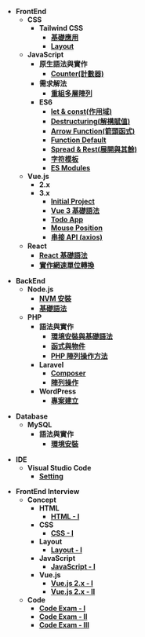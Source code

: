 <!-- 前端 -->
- **FrontEnd**
  - **CSS**
    - **Tailwind CSS**
      - [**基礎應用**](FrontEnd/CSS/TailwindCSS/basic.md)
      - [**Layout**](FrontEnd/CSS/TailwindCSS/layout.md)
  - **JavaScript**
    - **原生語法與實作**
      - [**Counter(計數器)**](FrontEnd/JavaScript/Vanilla/js-counter.md)
    - **需求解法**
      - [**重組多層陣列**](FrontEnd/JavaScript/Solution/array-operating.md)
    - **ES6**
      - [**let & const(作用域)**](FrontEnd/JavaScript/ES6/let-const.md)
      - [**Destructuring(解構賦值)**](FrontEnd/JavaScript/ES6/destructuring.md)
      - [**Arrow Function(箭頭函式)**](FrontEnd/JavaScript/ES6/arrow-function.md)
      - [**Function Default**](FrontEnd/JavaScript/ES6/function-default.md)
      - [**Spread & Rest(展開與其餘)**](FrontEnd/JavaScript/ES6/spread-rest.md)
      - [**字符模板**](FrontEnd/JavaScript/ES6/template-strings.md)
      - [**ES Modules**](FrontEnd/JavaScript/ES6/es-modules.md)
  - **Vue.js**
    - **2.x**
    - **3.x**
      - [**Initial Project**](FrontEnd/Vue.js/3.x/initial.md)
      - [**Vue 3 基礎語法**](FrontEnd/Vue.js/3.x/grammar.md)
      - [**Todo App**](FrontEnd/Vue.js/3.x/todo.md)
      - [**Mouse Position**](FrontEnd/Vue.js/3.x/mouse-position.md)
      - [**串接 API (axios)**](FrontEnd/Vue.js/3.x/dog-api.md)
  - **React**
    - [**React 基礎語法**](FrontEnd/React/grammar.md)
    - [**實作網速單位轉換**](FrontEnd/React/speed.md)
<!-- 後端 -->
- **BackEnd**
  - **Node.js**
    - [**NVM 安裝**](BackEnd/Node.js/Vanilla/nvm.md)
    - [**基礎語法**](BackEnd/Node.js/Vanilla/grammar.md)
  - **PHP**
    - **語法與實作**
      - [**環境安裝與基礎語法**](BackEnd/PHP/Vanilla/grammar.md)
      - [**函式與物件**](BackEnd/PHP/Vanilla/function-object.md)
      - [**PHP 陣列操作方法**](BackEnd/PHP/Vanilla/array-operating.md)
    - **Laravel**
      - [**Composer**](BackEnd/PHP/Laravel/composer.md)
      - [**陣列操作**](BackEnd/PHP/Laravel/operating.md)
    - **WordPress**
      - [**專案建立**](BackEnd/PHP/WordPress/init-project.md)
<!-- 資料庫 -->
- **Database**
  - **MySQL**
    - **語法與實作**
      - [**環境安裝**](Database/MySQL/install.md)
<!-- 編輯器 -->
- **IDE**
  - **Visual Studio Code**
    - [**Setting**](IDE/VSCode/vscode-setting.md)
<!-- 面試 -->
- **FrontEnd Interview**
  - **Concept**
    - **HTML**
      - [**HTML - I**](FrontEnd-Interview/HTML/html-I.md)
    - **CSS**
      - [**CSS - I**](FrontEnd-Interview/CSS/css-I.md)
    - **Layout**
      - [**Layout - I**](FrontEnd-Interview/Layout/layout-I.md)
    - **JavaScript**
      - [**JavaScript - I**](FrontEnd-Interview/JavaScript/javascript-I.md)
    - **Vue.js**
      - [**Vue.js 2.x - I**](FrontEnd-Interview/Vue.js(2.x)/vue.js-I.md)
      - [**Vue.js 2.x - II**](FrontEnd-Interview/Vue.js(2.x)/vue.js-II.md)
  - **Code**
    - [**Code Exam - I**](FrontEnd-Interview/Code/code-I.md)
    - [**Code Exam - II**](FrontEnd-Interview/Code/code-II.md)
    - [**Code Exam - III**](FrontEnd-Interview/Code/code-III.md)